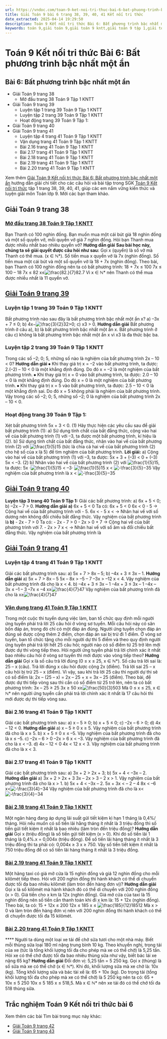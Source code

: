 ```yaml
---
url: https://vndoc.com/toan-9-ket-noi-tri-thuc-bai-6-bat-phuong-trinh-bac-nhat-mot-an-320451
title: Giải Toán 9 bài 6 trang 38, 39, 40, 41 Kết nối tri thức
date_extracted: 2025-04-14 19:29:50
description: Toán 9 Kết nối tri thức Bài 6: Bất phương trình bậc nhất một ẩn hướng dẫn giải chi tiết các câu hỏi và bài tập trong SGK Toán 9 Kết nối tri thức tập 1.
keywords: toán 9,giải toán 9,giải toán 9 kntt,giải toán 9 tập 1,giải toán 9 kết nối tri thức,toán 9 kết nối tri thức tập 1,Toán 9 Kết nối tri thức Bài 6,giải Toán 9 Kết nối tri thức Bài 6,Bài 6 Bất phương trình bậc nhất một ẩn,giải toán 9 kntt trang 38,toán 9 kết nối tri thức tập 1 trang 39,toán 9 kết nối tri thức tập 1 trang 40,toán 9 kết nối tri thức tập 1 trang 41
---
```


# Toán 9 Kết nối tri thức Bài 6: Bất phương trình bậc nhất một ẩn
## Bài 6: Bất phương trình bậc nhất một ẩn
  * Giải Toán 9 trang 38
    * Mở đầu trang 38 Toán 9 Tập 1 KNTT 
  * Giải Toán 9 trang 39
    * Luyện tập 1 trang 39 Toán 9 Tập 1 KNTT 
    * Luyện tập 2 trang 39 Toán 9 Tập 1 KNTT 
    * Hoạt động trang 39 Toán 9 Tập 1: 
  * Giải Toán 9 trang 40
  * Giải Toán 9 trang 41
    * Luyện tập 4 trang 41 Toán 9 Tập 1 KNTT 
    * Vận dụng trang 41 Toán 9 Tập 1 KNTT 
    * Bài 2.16 trang 41 Toán 9 Tập 1 KNTT 
    * Bài 2.17 trang 41 Toán 9 Tập 1 KNTT 
    * Bài 2.18 trang 41 Toán 9 Tập 1 KNTT 
    * Bài 2.19 trang 41 Toán 9 Tập 1 KNTT 
    * Bài 2.20 trang 41 Toán 9 Tập 1 KNTT

Xem thêm
[Giải Toán 9 Kết nối tri thức Bài 6: Bất phương trình bậc nhất một ẩn](<https://vndoc.com/toan-9-ket-noi-tri-thuc-bai-6-bat-phuong-trinh-bac-nhat-mot-an-320451>) hướng dẫn giải chi tiết cho các câu hỏi và bài tập trong SGK [Toán 9 Kết nối tri thức](<https://vndoc.com/toan-9-ket-noi-tri-thuc>) tập 1 trang 38, 39, 40, 41, giúp các em nắm vững kiến thức và luyện giải môn Toán lớp 9. Mời các bạn tham khảo.
## **Giải Toán 9 trang 38**
### [**Mở đầu trang 38 Toán 9 Tập 1 KNTT**](<https://vndoc.com/ban-thanh-co-100-nghin-dong-ban-muon-mua-mot-cai-but-gia-18-nghin-dong-va-mot-so-quyen-vo-329034>)
Bạn Thanh có 100 nghìn đồng. Bạn muốn mua một cái bút giá 18 nghìn đồng và một số quyển vở, mỗi quyển vở giá 7 nghìn đồng. Hỏi bạn Thanh mua được nhiều nhất bao nhiêu quyển vở?
**Hướng dẫn giải**
**Sau bài học này, chúng ta sẽ giải quyết được câu hỏi như sau:**
Gọi x \(quyển\) là số vở mà Thanh có thể mua. \(x ∈ ℕ\*\).
Số tiền mua x quyển vở là 7x \(nghìn đồng\).
Số tiền mua một cái bút và một số quyển vở là 18 + 7x \(nghìn đồng\).
Theo bài, bạn Thanh có 100 nghìn đồng nên ta có bất phương trình:
18 + 7x ≤ 100
7x ≤ 100 – 18
7x ≤ 82
x≤![\\frac{82.}{7}](https://i.vdoc.vn/data/image/blank.png)82.7
Vì x ∈ ℕ\* nên Thanh có thể mua được nhiều nhất là 11 quyển vở.
## [Giải Toán 9 trang 39](<https://vndoc.com/giai-toan-9-trang-39-tap-1-ket-noi-tri-thuc-320715>)
### **Luyện tập 1 trang 39 Toán 9 Tập 1 KNTT**
Bất phương trình nào sau đây là bất phương trình bậc nhất một ẩn x?
a\) –3x + 7 ≤ 0;
b\) 4x−![\\frac{3}{2}](https://i.vdoc.vn/data/image/blank.png)32>0;
c\) x3 > 0.
**Hướng dẫn giải**
Bất phương trình ở câu a\), b\) là bất phương trình bậc nhất một ẩn x.
Bất phương trình ở câu c\) không là bất phương trình bậc nhất một ẩn x vì x3 là đa thức bậc ba.
### **Luyện tập 2 trang 39 Toán 9 Tập 1 KNTT**
Trong các số –2; 0; 5, những số nào là nghiệm của bất phương trình 2x – 10 < 0?
**Hướng dẫn giải**
⦁ Khi thay giá trị x = –2 vào bất phương trình, ta được: 2.\(–2\) – 10 < 0 là một khẳng định đúng.
Do đó x = –2 là một nghiệm của bất phương trình.
⦁ Khi thay giá trị x = 0 vào bất phương trình, ta được: 2.0 – 10 < 0 là một khẳng định đúng.
Do đó x = 0 là một nghiệm của bất phương trình.
⦁ Khi thay giá trị x = 5 vào bất phương trình, ta được: 2.5 – 10 < 0 là một khẳng định sai.
Do đó x = 5 không phải là nghiệm của bất phương trình.
Vậy trong các số –2; 0; 5, những số –2; 0 là nghiệm của bất phương trình 2x – 10 < 0.
### **Hoạt động trang 39 Toán 9 Tập 1:**
Xét bất phương trình 5x + 3 < 0\. \(1\)
Hãy thực hiện các yêu cầu sau để giải bất phương trình \(1\):
a\) Sử dụng tính chất của bất đẳng thức, cộng vào hai vế của bất phương trình \(1\) với –3, ta được một bất phương trình, kí hiệu là \(2\).
b\) Sử dụng tính chất của bất đẳng thức, nhân vào hai vế của bất phương trình \(2\) với ![\\frac{1}{5}](https://i.vdoc.vn/data/image/blank.png)15 \(tức là chia cả hai vế của bất phương trình \(2\) cho hệ số của x là 5\) để tìm nghiệm của bất phương trình.
**Lời giải:**
a\) Cộng vào hai vế của bất phương trình \(1\) với –3, ta được:
5x + 3 + \(–3\) < 0 + \(–3\)
5x < –3. \(2\)
b\) Nhân vào hai vế của bất phương trình \(2\) với ![\\frac{1}{5}](https://i.vdoc.vn/data/image/blank.png)15, ta được:
5x ⋅![\\frac{1}{5}](https://i.vdoc.vn/data/image/blank.png)15 < –3⋅ ![\\frac{1}{5}](https://i.vdoc.vn/data/image/blank.png)15
x < ![-\\frac{3}{5}](https://i.vdoc.vn/data/image/blank.png)−35
Vậy nghiệm của bất phương trình là x < ![-\\frac{3}{5}](https://i.vdoc.vn/data/image/blank.png)−35
## [Giải Toán 9 trang 40](<https://vndoc.com/giai-toan-9-trang-40-tap-1-ket-noi-tri-thuc-320716>)
**Luyện tập 3 trang 40 Toán 9 Tập 1:** Giải các bất phương trình:
a\) 6x + 5 < 0;
b\) –2x – 7 > 0.
**Hướng dẫn giải**
**a\)** 6x + 5 < 0
Ta có: 6x + 5 < 0
6x < 0 - 5 -> Cộng hai vế của bất phương trình với - 5.
6x < \- 5
x < -> Nhân hai vế với số dương nên không đổi chiều bất đẳng thức.
Vậy nghiệm của bất phương trình là
**b\)** \- 2x - 7 > 0
Ta có: - 2x - 7 > 0
\- 2x > 0 + 7 -> Cộng hai vế của bất phương trình với 7.
\- 2x > 7
x < -> Nhân hai vế với số âm và đổi chiều bất đẳng thức.
Vậy nghiệm của bất phương trình là
## [Giải Toán 9 trang 41](<https://vndoc.com/giai-toan-9-trang-41-tap-1-ket-noi-tri-thuc-320719>)
### **Luyện tập 4 trang 41 Toán 9 Tập 1 KNTT**
Giải các bất phương trình sau:
a\) 5x + 7 > 8x – 5;
b\) –4x + 3 ≤ 3x – 1.
**Hướng dẫn giải**
a\) 5x + 7 > 8x – 5
5x – 8x > –5 – 7
–3x > –12
x < 4.
Vậy nghiệm của bất phương trình đã cho là x < 4.
b\) –4x + 3 ≤ 3x – 1
–4x + 3 ≤ 3x – 1
–4x – 3x ≤ –1 – 3
–7x ≤ –4
x≥![\\frac{4}{7}](https://i.vdoc.vn/data/image/blank.png)47
Vậy nghiệm của bất phương trình đã cho là x≥![\\frac{4}{7}](https://i.vdoc.vn/data/image/blank.png)47
### [**Vận dụng trang 41 Toán 9 Tập 1 KNTT**](<https://vndoc.com/van-dung-trang-41-toan-9-tap-1-ket-noi-tri-thuc-329035>)
Trong một cuộc thi tuyển dụng việc làm, ban tổ chức quy định mỗi người ứng tuyển phải trả lời 25 câu hỏi ở vòng sơ tuyển. Mỗi câu hỏi này có săn bốn đáp án, trong đó chỉ có một đáp án đúng. Người ứng tuyển chọn đáp án đúng sẽ được cộng thêm 2 điểm, chọn đáp án sai bị trừ đi 1 điểm. Ở vòng sơ tuyển, ban tổ chức tặng cho mỗi người dự thi 5 điểm và theo quy định người ứng tuyển phải trả lời hết 25 câu hỏi; người nào có số điểm từ 25 trở lên mới được dự thi vòng tiếp theo. Hỏi người ứng tuyển phải trả lời chính xác ít nhất bao nhiêu câu hỏi ở vòng sơ tuyển thì mới được vào vòng tiếp theo?
**Hướng dẫn giải**
Gọi x là số câu trả lời đúng \(0 ≤ x ≤ 25, x ∈ ℕ\*\).
Số câu trả lời sai là: 25 – x \(câu\).
Trả lời đúng x câu hỏi được cộng 2x \(điểm\).
Trả lời sai 25 – x câu hỏi bị trừ 25 – x \(điểm\).
Vì vậy, sau khi trả lời 25 câu thì người dự thi sẽ có số điểm là:
2x – \(25 – x\) = 2x – 25 + x = 3x – 25 \(điểm\).
Theo bài, để được dự thi tiếp vòng sau thì cần có số điểm từ 25 trở lên, nên ta có bất phương trình:
3x – 25 ≥ 25
3x ≥ 50
x≥![\\frac{50}{3}](https://i.vdoc.vn/data/image/blank.png)503
Mà 0 ≤ x ≤ 25, x ∈ ℕ\* nên người ứng tuyển cần phải trả lời chính xác ít nhất là 17 câu hỏi thì mới được dự thi tiếp vòng sau.
### **Bài 2.16 trang 41 Toán 9 Tập 1 KNTT**
Giải các bất phương trình sau:
a\) x – 5 ≥ 0;
b\) x + 5 ≤ 0;
c\) –2x – 6 > 0;
d\) 4x – 12 < 0.
**Hướng dẫn giải**
a\) x – 5 ≥ 0
x ≥ 5.
Vậy nghiệm của bất phương trình đã cho là x ≥ 5.
b\) x + 5 ≤ 0
x ≤ –5.
Vậy nghiệm của bất phương trình đã cho là x ≤ –5.
c\) –2x – 6 > 0
–2x > 6
x < –3.
Vậy nghiệm của bất phương trình đã cho là x < –3.
d\) 4x – 12 < 0
4x < 12
x < 3.
Vậy nghiệm của bất phương trình đã cho là x < 3.
### **Bài 2.17 trang 41 Toán 9 Tập 1 KNTT**
Giải các bất phương trình sau:
a\) 3x + 2 > 2x + 3;
b\) 5x + 4 < –3x – 2.
**Hướng dẫn giải**
a\) 3x + 2 > 2x + 3
3x – 2x > 3 – 2
x > 1.
Vậy nghiệm của bất phương trình đã cho là x > 1.
b\) 5x + 4 < –3x – 2.
5x + 3x < – 2 – 4
8x < –6
x<![-\\frac{3}{4}](https://i.vdoc.vn/data/image/blank.png)−34
Vậy nghiệm của bất phương trình đã cho là x<![-\\frac{3}{4}](https://i.vdoc.vn/data/image/blank.png)−34
### [**Bài 2.18 trang 41 Toán 9 Tập 1 KNTT**](<https://vndoc.com/bai-2-18-trang-41-toan-9-tap-1-ket-noi-tri-thuc-329036>)
Một ngân hàng đang áp dụng lãi suất gửi tiết kiệm kì hạn 1 tháng là 0,4%/ tháng. Hỏi nếu muốn có số tiền lãi hằng tháng ít nhất là 3 triệu đồng thì số tiền gửi tiết kiệm ít nhất là bao nhiêu \(làm tròn đến triệu đồng\)?
**Hướng dẫn giải**
Gọi x \(triệu đồng\) là số tiền gửi tiết kiệm \(x > 0\).
Khi đó số tiền lãi 1 tháng là 0,4%.x = 0,004x \(triệu đồng\).
Để số tiền lãi hàng tháng ít nhất là 3 triệu đồng thì ta phải có:
0,004x ≥ 3
x ≥ 750.
Vậy số tiền tiết kiệm ít nhất là 750 triệu đồng để có số tiền lãi hàng tháng ít nhất là 3 triệu đồng.
### [**Bài 2.19 trang 41 Toán 9 Tập 1 KNTT**](<https://vndoc.com/bai-2-19-sgk-toan-9-tap-1-kntt-329037>)
Một hãng taxi có giá mở cửa là 15 nghìn đồng và giá 12 nghìn đồng cho mỗi kilômét tiếp theo. Hỏi với 200 nghìn đồng thì hành khách có thể di chuyển được tối đa bao nhiêu kilômét \(làm tròn đến hàng đơn vị\)?
**Hướng dẫn giải**
Gọi x là số kilômét mà hành khách đó có thể di chuyển với 200 nghìn đồng \(x > 0\).
Giá tiền cho x km là 12x \(nghìn đồng\).
Giá mở cửa của taxi là 15 nghìn đồng nên số tiền cần thanh toán khi đi x km là: 15 + 12x \(nghìn đồng\).
Theo bài, ta có:
15 + 12x ≤ 200
12x ≤ 185
x ≤ ![\\frac{185}{12}](https://i.vdoc.vn/data/image/blank.png)18512
Mà x > 0 và làm tròn đến hàng đơn vị nên với 200 nghìn đồng thì hành khách có thể di chuyển được tối đa 15 kilômét.
### [**Bài 2.20 trang 41 Toán 9 Tập 1 KNTT**](<https://vndoc.com/bai-2-20-sgk-toan-9-tap-1-kntt-329038>)
**** Người ta dùng một loại xe tải để chở sữa tươi cho một nhà máy. Biết mỗi thùng sữa loại 180 ml nặng trung bình 10 kg. Theo khuyến nghị, trọng tải của xe \(tức là tổng khối lượng tối đa cho phép mà xe có thể chở\) là 5,25 tấn. Hỏi xe có thể chở được tối đa bao nhiêu thùng sữa như vậy, biết bác lái xe nặng 65 kg?
**Hướng dẫn giải**
Đổi đơn vị: 5,25 tấn = 5 250 kg.
Gọi x \(thùng\) là số sữa mà xe có thể chở \(x ∈ ℕ\*\).
Khi đó, khối lượng sữa mà xe chở là: 10x \(kg\).
Tổng khối lượng sữa và bác tài xế là: 65 + 10x \(kg\).
Do trọng tải \(tổng khối lượng tối đa cho phép mà xe có thể chở\) là 5 250 kg nên ta có:
65 + 10x ≤ 5 250
10x ≤ 5 185
x ≤ 518,5.
Mà x ∈ ℕ\* nên xe tải đó có thể chở tối đa 518 thùng sữa.
## Trắc nghiệm Toán 9 Kết nối tri thức bài 6
Xem thêm các bài Tìm bài trong mục này khác:
  * [Giải Toán 9 trang 42](</giai-toan-9-trang-42-tap-1-ket-noi-tri-thuc-320723>)
  * [Giải Toán 9 trang 43](</giai-toan-9-trang-43-tap-1-ket-noi-tri-thuc-320725>)

